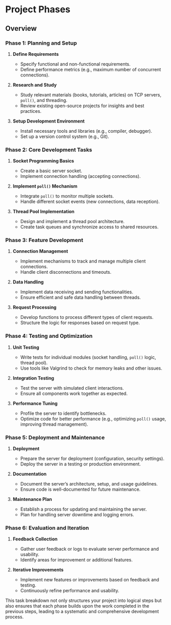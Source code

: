 # Project Phases

## Overview

### Phase 1: Planning and Setup

1. **Define Requirements**
   - Specify functional and non-functional requirements.
   - Define performance metrics (e.g., maximum number of concurrent connections).

2. **Research and Study**
   - Study relevant materials (books, tutorials, articles) on TCP servers, `poll()`, and threading.
   - Review existing open-source projects for insights and best practices.

3. **Setup Development Environment**
   - Install necessary tools and libraries (e.g., compiler, debugger).
   - Set up a version control system (e.g., Git).

### Phase 2: Core Development Tasks

1. **Socket Programming Basics**
   - Create a basic server socket.
   - Implement connection handling (accepting connections).

2. **Implement `poll()` Mechanism**
   - Integrate `poll()` to monitor multiple sockets.
   - Handle different socket events (new connections, data reception).

3. **Thread Pool Implementation**
   - Design and implement a thread pool architecture.
   - Create task queues and synchronize access to shared resources.

### Phase 3: Feature Development

1. **Connection Management**
   - Implement mechanisms to track and manage multiple client connections.
   - Handle client disconnections and timeouts.

2. **Data Handling**
   - Implement data receiving and sending functionalities.
   - Ensure efficient and safe data handling between threads.

3. **Request Processing**
   - Develop functions to process different types of client requests.
   - Structure the logic for responses based on request type.

### Phase 4: Testing and Optimization

1. **Unit Testing**
    - Write tests for individual modules (socket handling, `poll()` logic, thread pool).
    - Use tools like Valgrind to check for memory leaks and other issues.

2. **Integration Testing**
    - Test the server with simulated client interactions.
    - Ensure all components work together as expected.

3. **Performance Tuning**
    - Profile the server to identify bottlenecks.
    - Optimize code for better performance (e.g., optimizing `poll()` usage, improving thread management).

### Phase 5: Deployment and Maintenance

1. **Deployment**
    - Prepare the server for deployment (configuration, security settings).
    - Deploy the server in a testing or production environment.

2. **Documentation**
    - Document the server’s architecture, setup, and usage guidelines.
    - Ensure code is well-documented for future maintenance.

3. **Maintenance Plan**
    - Establish a process for updating and maintaining the server.
    - Plan for handling server downtime and logging errors.

### Phase 6: Evaluation and Iteration

1. **Feedback Collection**
    - Gather user feedback or logs to evaluate server performance and usability.
    - Identify areas for improvement or additional features.

2. **Iterative Improvements**
    - Implement new features or improvements based on feedback and testing.
    - Continuously refine performance and usability.

This task breakdown not only structures your project into logical steps but also ensures that each phase builds upon the work completed in the previous steps, leading to a systematic and comprehensive development process.
